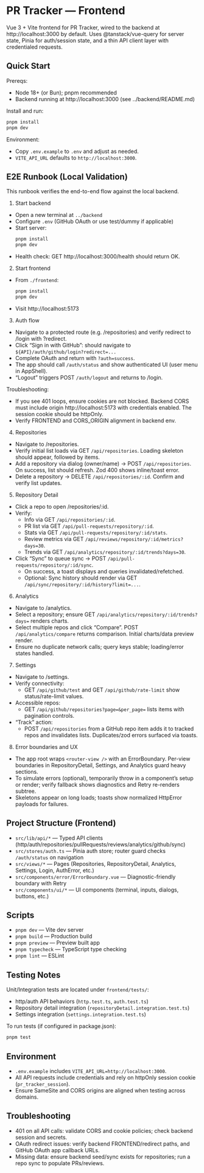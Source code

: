 # PR Tracker — Frontend

Vue 3 + Vite frontend for PR Tracker, wired to the backend at http://localhost:3000 by default. Uses @tanstack/vue-query for server state, Pinia for auth/session state, and a thin API client layer with credentialed requests.

## Quick Start

Prereqs:
- Node 18+ (or Bun); pnpm recommended
- Backend running at http://localhost:3000 (see ../backend/README.md)

Install and run:
```bash
pnpm install
pnpm dev
```

Environment:
- Copy `.env.example` to `.env` and adjust as needed.
- `VITE_API_URL` defaults to `http://localhost:3000`.

## E2E Runbook (Local Validation)

This runbook verifies the end-to-end flow against the local backend.

1) Start backend
- Open a new terminal at `../backend`
- Configure `.env` (GitHub OAuth or use test/dummy if applicable)
- Start server:
  ```bash
  pnpm install
  pnpm dev
  ```
- Health check: GET http://localhost:3000/health should return OK.

2) Start frontend
- From `./frontend`:
  ```bash
  pnpm install
  pnpm dev
  ```
- Visit http://localhost:5173

3) Auth flow
- Navigate to a protected route (e.g. /repositories) and verify redirect to /login with ?redirect.
- Click “Sign in with GitHub”: should navigate to `${API}/auth/github/login?redirect=...`
- Complete OAuth and return with `?auth=success`.
- The app should call `/auth/status` and show authenticated UI (user menu in AppShell).
- “Logout” triggers POST `/auth/logout` and returns to /login.

Troubleshooting:
- If you see 401 loops, ensure cookies are not blocked. Backend CORS must include origin http://localhost:5173 with credentials enabled. The session cookie should be httpOnly.
- Verify FRONTEND and CORS_ORIGIN alignment in backend env.

4) Repositories
- Navigate to /repositories.
- Verify initial list loads via GET `/api/repositories`. Loading skeleton should appear, followed by items.
- Add a repository via dialog (owner/name) -> POST `/api/repositories`. On success, list should refresh. Zod 400 shows inline/toast error.
- Delete a repository -> DELETE `/api/repositories/:id`. Confirm and verify list updates.

5) Repository Detail
- Click a repo to open /repositories/:id.
- Verify:
  - Info via GET `/api/repositories/:id`.
  - PR list via GET `/api/pull-requests/repository/:id`.
  - Stats via GET `/api/pull-requests/repository/:id/stats`.
  - Review metrics via GET `/api/reviews/repository/:id/metrics?days=30`.
  - Trends via GET `/api/analytics/repository/:id/trends?days=30`.
- Click “Sync” to queue sync -> POST `/api/pull-requests/repository/:id/sync`.
  - On success, a toast displays and queries invalidated/refetched.
  - Optional: Sync history should render via GET `/api/sync/repository/:id/history?limit=...`.

6) Analytics
- Navigate to /analytics.
- Select a repository; ensure GET `/api/analytics/repository/:id/trends?days=` renders charts.
- Select multiple repos and click “Compare”. POST `/api/analytics/compare` returns comparison. Initial charts/data preview render.
- Ensure no duplicate network calls; query keys stable; loading/error states handled.

7) Settings
- Navigate to /settings.
- Verify connectivity:
  - GET `/api/github/test` and GET `/api/github/rate-limit` show status/rate-limit values.
- Accessible repos:
  - GET `/api/github/repositories?page=&per_page=` lists items with pagination controls.
- “Track” action:
  - POST `/api/repositories` from a GitHub repo item adds it to tracked repos and invalidates lists. Duplicates/zod errors surfaced via toasts.

8) Error boundaries and UX
- The app root wraps `<router-view />` with an ErrorBoundary. Per-view boundaries in RepositoryDetail, Settings, and Analytics guard heavy sections.
- To simulate errors (optional), temporarily throw in a component’s setup or render; verify fallback shows diagnostics and Retry re-renders subtree.
- Skeletons appear on long loads; toasts show normalized HttpError payloads for failures.

## Project Structure (Frontend)

- `src/lib/api/*` — Typed API clients (http/auth/repositories/pullRequests/reviews/analytics/github/sync)
- `src/stores/auth.ts` — Pinia auth store; router guard checks `/auth/status` on navigation
- `src/views/*` — Pages (Repositories, RepositoryDetail, Analytics, Settings, Login, AuthError, etc.)
- `src/components/error/ErrorBoundary.vue` — Diagnostic-friendly boundary with Retry
- `src/components/ui/*` — UI components (terminal, inputs, dialogs, buttons, etc.)

## Scripts

- `pnpm dev` — Vite dev server
- `pnpm build` — Production build
- `pnpm preview` — Preview built app
- `pnpm typecheck` — TypeScript type checking
- `pnpm lint` — ESLint

## Testing Notes

Unit/Integration tests are located under `frontend/tests/`:
- http/auth API behaviors (`http.test.ts`, `auth.test.ts`)
- Repository detail integration (`repositoryDetail.integration.test.ts`)
- Settings integration (`settings.integration.test.ts`)

To run tests (if configured in package.json):
```bash
pnpm test
```

## Environment

- `.env.example` includes `VITE_API_URL=http://localhost:3000`.
- All API requests include credentials and rely on httpOnly session cookie (`pr_tracker_session`).
- Ensure SameSite and CORS origins are aligned when testing across domains.

## Troubleshooting

- 401 on all API calls: validate CORS and cookie policies; check backend session and secrets.
- OAuth redirect issues: verify backend FRONTEND/redirect paths, and GitHub OAuth app callback URLs.
- Missing data: ensure backend seed/sync exists for repositories; run a repo sync to populate PRs/reviews.
